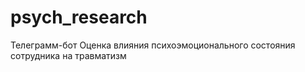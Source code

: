 # psych_research
Телеграмм-бот
Оценка влияния психоэмоционального состояния сотрудника на травматизм
